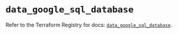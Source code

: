# `data_google_sql_database`

Refer to the Terraform Registry for docs: [`data_google_sql_database`](https://registry.terraform.io/providers/hashicorp/google/6.6.0/docs/data-sources/sql_database).
